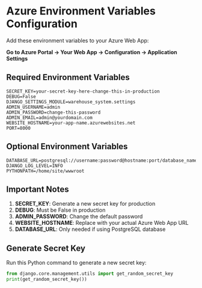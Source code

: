 # Azure Environment Variables Configuration

Add these environment variables to your Azure Web App:

**Go to Azure Portal → Your Web App → Configuration → Application Settings**

## Required Environment Variables

```
SECRET_KEY=your-secret-key-here-change-this-in-production
DEBUG=False
DJANGO_SETTINGS_MODULE=warehouse_system.settings
ADMIN_USERNAME=admin
ADMIN_PASSWORD=change-this-password
ADMIN_EMAIL=admin@yourdomain.com
WEBSITE_HOSTNAME=your-app-name.azurewebsites.net
PORT=8000
```

## Optional Environment Variables

```
DATABASE_URL=postgresql://username:password@hostname:port/database_name
DJANGO_LOG_LEVEL=INFO
PYTHONPATH=/home/site/wwwroot
```

## Important Notes

1. **SECRET_KEY**: Generate a new secret key for production
2. **DEBUG**: Must be False in production
3. **ADMIN_PASSWORD**: Change the default password
4. **WEBSITE_HOSTNAME**: Replace with your actual Azure Web App URL
5. **DATABASE_URL**: Only needed if using PostgreSQL database

## Generate Secret Key

Run this Python command to generate a new secret key:

```python
from django.core.management.utils import get_random_secret_key
print(get_random_secret_key())
```
